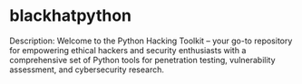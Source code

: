 # blackhatpython
Description:  Welcome to the Python Hacking Toolkit – your go-to repository for empowering ethical hackers and security enthusiasts with a comprehensive set of Python tools for penetration testing, vulnerability assessment, and cybersecurity research.
